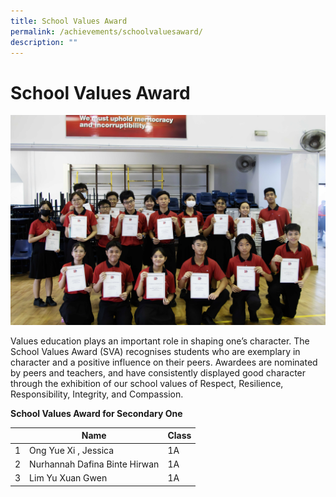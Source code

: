 ```yaml
---
title: School Values Award
permalink: /achievements/schoolvaluesaward/
description: ""
---
```

#     School Values Award

![](/images/svamainpic.jpg)

Values education plays an important role in shaping one’s character. The School Values Award (SVA) recognises students who are exemplary in character and a positive influence on their peers. Awardees are nominated by peers and teachers, and have consistently displayed good character through the exhibition of our school values of Respect, Resilience, Responsibility, Integrity, and Compassion.

**School Values Award for Secondary One**

|| Name | Class |
|-|-------  | -------- |
| 1  | Ong Yue Xi , Jessica     | 1A     |
|2| Nurhannah Dafina Binte Hirwan|1A|
|3|Lim Yu Xuan Gwen| 1A |